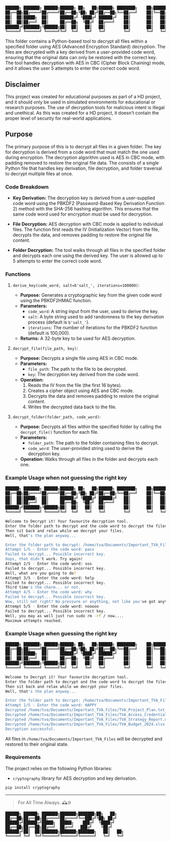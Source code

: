 ```bash
██████╗ ███████╗ ██████╗██████╗ ██╗   ██╗██████╗ ████████╗    ██╗████████╗
██╔══██╗██╔════╝██╔════╝██╔══██╗╚██╗ ██╔╝██╔══██╗╚══██╔══╝    ██║╚══██╔══╝
██║  ██║█████╗  ██║     ██████╔╝ ╚████╔╝ ██████╔╝   ██║       ██║   ██║   
██║  ██║██╔══╝  ██║     ██╔══██╗  ╚██╔╝  ██╔═══╝    ██║       ██║   ██║   
██████╔╝███████╗╚██████╗██║  ██║   ██║   ██║        ██║       ██║   ██║   
╚═════╝ ╚══════╝ ╚═════╝╚═╝  ╚═╝   ╚═╝   ╚═╝        ╚═╝       ╚═╝   ╚═╝   
```

This folder contains a Python-based tool to decrypt all files within a specified folder using AES (Advanced Encryption Standard) decryption. The files are decrypted with a key derived from a user-provided code word, ensuring that the original data can only be restored with the correct key. The tool handles decryption with AES in CBC (Cipher Block Chaining) mode, and it allows the user 5 attempts to enter the correct code word.

## Disclaimer

This project was created for educational purposes as part of a HD project, and it should only be used in simulated environments for educational or research purposes. The use of decryption tools for malicious intent is illegal and unethical. As this was created for a HD project, it doesn't contain the proper level of security for real-world applications.

## Purpose

The primary purpose of this is to decrypt all files in a given folder. The key for decryption is derived from a code word that must match the one used during encryption. The decryption algorithm used is AES in CBC mode, with padding removed to restore the original file data. The consists of a single Python file that handles key derivation, file decryption, and folder traversal to decrypt multiple files at once.

### Code Breakdown

- **Key Derivation:** The decryption key is derived from a user-supplied code word using the PBKDF2 (Password-Based Key Derivation Function 2) method with the SHA-256 hashing algorithm. This ensures that the same code word used for encryption must be used for decryption.
  
- **File Decryption:** AES decryption with CBC mode is applied to individual files. The function first reads the IV (Initialization Vector) from the file, decrypts the data, and removes padding to restore the original file content.

- **Folder Decryption:** The tool walks through all files in the specified folder and decrypts each one using the derived key. The user is allowed up to 5 attempts to enter the correct code word.

### Functions

1. `derive_key(code_word, salt=b'salt_', iterations=100000)`:
   - **Purpose:** Generates a cryptographic key from the given code word using the PBKDF2HMAC function.
   - **Parameters:**
     - `code_word`: A string input from the user, used to derive the key.
     - `salt`: A byte string used to add randomness to the key derivation process (default is `b'salt_'`).
     - `iterations`: The number of iterations for the PBKDF2 function (default is 100,000).
   - **Returns:** A 32-byte key to be used for AES decryption.

2. `decrypt_file(file_path, key)`:
   - **Purpose:** Decrypts a single file using AES in CBC mode.
   - **Parameters:**
     - `file_path`: The path to the file to be decrypted.
     - `key`: The decryption key derived from the code word.
   - **Operation:**
     1. Reads the IV from the file (the first 16 bytes).
     2. Creates a cipher object using AES and CBC mode.
     3. Decrypts the data and removes padding to restore the original content.
     4. Writes the decrypted data back to the file.

3. `decrypt_folder(folder_path, code_word)`:
   - **Purpose:** Decrypts all files within the specified folder by calling the `decrypt_file()` function for each file.
   - **Parameters:**
     - `folder_path`: The path to the folder containing files to decrypt.
     - `code_word`: The user-provided string used to derive the decryption key.
   - **Operation:** Walks through all files in the folder and decrypts each one.

### Example Usage when not guessing the right key

```bash
██████╗ ███████╗ ██████╗██████╗ ██╗   ██╗██████╗ ████████╗    ██╗████████╗
██╔══██╗██╔════╝██╔════╝██╔══██╗╚██╗ ██╔╝██╔══██╗╚══██╔══╝    ██║╚══██╔══╝
██║  ██║█████╗  ██║     ██████╔╝ ╚████╔╝ ██████╔╝   ██║       ██║   ██║   
██║  ██║██╔══╝  ██║     ██╔══██╗  ╚██╔╝  ██╔═══╝    ██║       ██║   ██║   
██████╔╝███████╗╚██████╗██║  ██║   ██║   ██║        ██║       ██║   ██║   
╚═════╝ ╚══════╝ ╚═════╝╚═╝  ╚═╝   ╚═╝   ╚═╝        ╚═╝       ╚═╝   ╚═╝   

Welcome to Decrypt it! Your favourite decryption tool.
Enter the folder path to decrypt and the code word to decrypt the files.
Then sit back and relax while we decrypt your files.
Well, that's the plan anyway...

Enter the folder path to decrypt: /home/tva/Documents/Important_TVA_Files
Attempt 1/5 - Enter the code word: pass
Failed to decrypt... Possible incorrect key.
Oops, that didn't work. Try again!
Attempt 2/5 - Enter the code word: sos
Failed to decrypt... Possible incorrect key.
Well, what are you going to do?
Attempt 3/5 - Enter the code word: help
Failed to decrypt... Possible incorrect key.
Third time's the charm... or not.
Attempt 4/5 - Enter the code word: why
Failed to decrypt... Possible incorrect key.
Wow, still not right? No pressure or anything, not like you've got anything to lose...
Attempt 5/5 - Enter the code word: nooooo
Failed to decrypt... Possible incorrect key.
Well, you may as well just run sudo rm -rf / now....
Maximum attempts reached.
```

### Example Usage when guessing the right key

```bash
██████╗ ███████╗ ██████╗██████╗ ██╗   ██╗██████╗ ████████╗    ██╗████████╗
██╔══██╗██╔════╝██╔════╝██╔══██╗╚██╗ ██╔╝██╔══██╗╚══██╔══╝    ██║╚══██╔══╝
██║  ██║█████╗  ██║     ██████╔╝ ╚████╔╝ ██████╔╝   ██║       ██║   ██║   
██║  ██║██╔══╝  ██║     ██╔══██╗  ╚██╔╝  ██╔═══╝    ██║       ██║   ██║   
██████╔╝███████╗╚██████╗██║  ██║   ██║   ██║        ██║       ██║   ██║   
╚═════╝ ╚══════╝ ╚═════╝╚═╝  ╚═╝   ╚═╝   ╚═╝        ╚═╝       ╚═╝   ╚═╝   

Welcome to Decrypt it! Your favourite decryption tool.
Enter the folder path to decrypt and the code word to decrypt the files.
Then sit back and relax while we decrypt your files.
Well, that's the plan anyway...

Enter the folder path to decrypt: /home/tva/Documents/Important_TVA_Files
Attempt 1/5 - Enter the code word: HAPPY
Decrypted /home/tva/Documents/Important_TVA_Files/TVA_Project_Plan.txt
Decrypted /home/tva/Documents/Important_TVA_Files/TVA_Access_Credentials.txt
Decrypted /home/tva/Documents/Important_TVA_Files/TVA_Strategy_Report.docx
Decrypted /home/tva/Documents/Important_TVA_Files/TVA_Budget_2024.xlsx
Decryption successful.
```

All files in `/home/tva/Documents/Important_TVA_Files` will be decrypted and restored to their original state.

### Requirements

The project relies on the following Python libraries:

- `cryptography` library for AES decryption and key derivation.

```bash
pip install cryptography
```

---

> For All Time Always. 🕰️🌐

```shell
██████╗ ██████╗ ███████╗███████╗███████╗██╗   ██╗   
██╔══██╗██╔══██╗██╔════╝██╔════╝╚══███╔╝╚██╗ ██╔╝   
██████╔╝██████╔╝█████╗  █████╗    ███╔╝  ╚████╔╝    
██╔══██╗██╔══██╗██╔══╝  ██╔══╝   ███╔╝    ╚██╔╝     
██████╔╝██║  ██║███████╗███████╗███████╗   ██║   ██╗
╚═════╝ ╚═╝  ╚═╝╚══════╝╚══════╝╚══════╝   ╚═╝   ╚═╝
```
